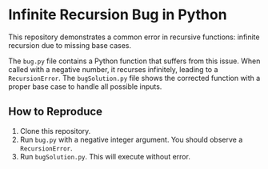 # Infinite Recursion Bug in Python

This repository demonstrates a common error in recursive functions: infinite recursion due to missing base cases.

The `bug.py` file contains a Python function that suffers from this issue. When called with a negative number, it recurses infinitely, leading to a `RecursionError`.  The `bugSolution.py` file shows the corrected function with a proper base case to handle all possible inputs.

## How to Reproduce

1. Clone this repository.
2. Run `bug.py` with a negative integer argument. You should observe a `RecursionError`.
3. Run `bugSolution.py`. This will execute without error.